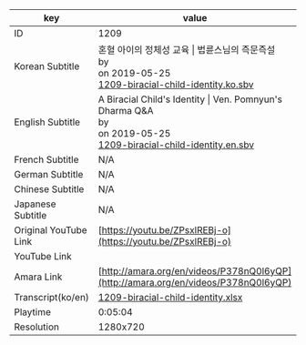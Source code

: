 |  key  |  value  |
|-------|---------|
| ID            | 1209 |
| Korean Subtitle | 혼혈 아이의 정체성 교육 \| 법륜스님의 즉문즉설<br>by <br>on 2019-05-25<br>[1209-biracial-child-identity.ko.sbv](https://github.com/jungtosociety/dharma-qna/raw/master/sub/1209/1209-biracial-child-identity.ko.sbv)<br>|
| English Subtitle | A Biracial Child's Identity \| Ven. Pomnyun's Dharma Q&A<br>by <br>on 2019-05-25<br>[1209-biracial-child-identity.en.sbv](https://github.com/jungtosociety/dharma-qna/raw/master/sub/1209/1209-biracial-child-identity.en.sbv)<br>|
| French Subtitle | N/A |
| German Subtitle | N/A |
| Chinese Subtitle | N/A |
| Japanese Subtitle | N/A |
| Original YouTube Link  | [https://youtu.be/ZPsxlREBj-o](https://youtu.be/ZPsxlREBj-o) |
| YouTube Link  |  |
| Amara Link    | [http://amara.org/en/videos/P378nQ0l6yQP](http://amara.org/en/videos/P378nQ0l6yQP) |
| Transcript(ko/en) | [1209-biracial-child-identity.xlsx](https://github.com/jungtosociety/dharma-qna/raw/master/sub/1209/1209-biracial-child-identity.xlsx) |
| Playtime | 0:05:04 |
| Resolution | 1280x720|
